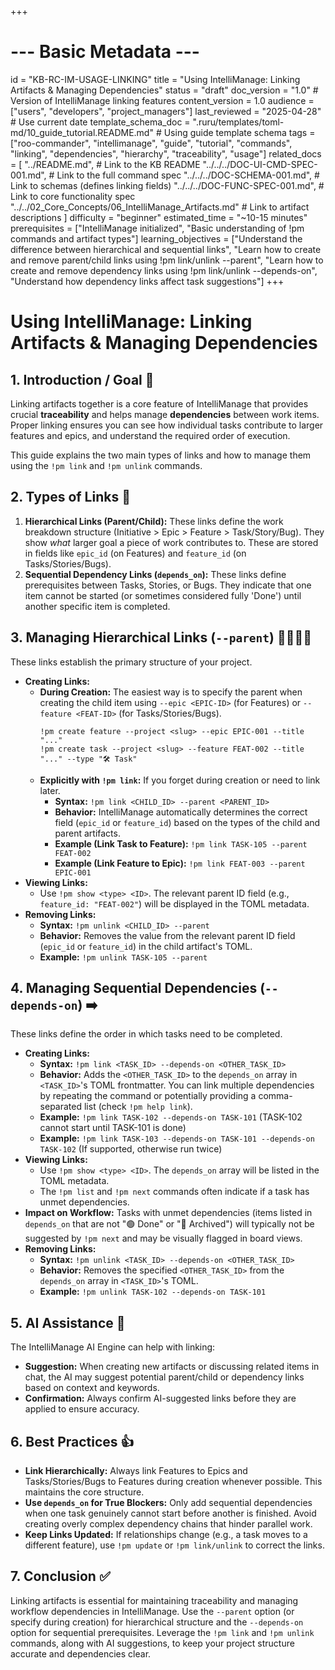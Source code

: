 +++
# --- Basic Metadata ---
id = "KB-RC-IM-USAGE-LINKING"
title = "Using IntelliManage: Linking Artifacts & Managing Dependencies"
status = "draft"
doc_version = "1.0" # Version of IntelliManage linking features
content_version = 1.0
audience = ["users", "developers", "project_managers"]
last_reviewed = "2025-04-28" # Use current date
template_schema_doc = ".ruru/templates/toml-md/10_guide_tutorial.README.md" # Using guide template schema
tags = ["roo-commander", "intellimanage", "guide", "tutorial", "commands", "linking", "dependencies", "hierarchy", "traceability", "usage"]
related_docs = [
    "../README.md", # Link to the KB README
    "../../../DOC-UI-CMD-SPEC-001.md", # Link to the full command spec
    "../../../DOC-SCHEMA-001.md", # Link to schemas (defines linking fields)
    "../../../DOC-FUNC-SPEC-001.md", # Link to core functionality spec
    "../../02_Core_Concepts/06_IntelliManage_Artifacts.md" # Link to artifact descriptions
    ]
difficulty = "beginner"
estimated_time = "~10-15 minutes"
prerequisites = ["IntelliManage initialized", "Basic understanding of !pm commands and artifact types"]
learning_objectives = ["Understand the difference between hierarchical and sequential links", "Learn how to create and remove parent/child links using !pm link/unlink --parent", "Learn how to create and remove dependency links using !pm link/unlink --depends-on", "Understand how dependency links affect task suggestions"]
+++

# Using IntelliManage: Linking Artifacts & Managing Dependencies

## 1. Introduction / Goal 🎯

Linking artifacts together is a core feature of IntelliManage that provides crucial **traceability** and helps manage **dependencies** between work items. Proper linking ensures you can see how individual tasks contribute to larger features and epics, and understand the required order of execution.

This guide explains the two main types of links and how to manage them using the `!pm link` and `!pm unlink` commands.

## 2. Types of Links 🔗

1.  **Hierarchical Links (Parent/Child):** These links define the work breakdown structure (Initiative > Epic > Feature > Task/Story/Bug). They show *what* larger goal a piece of work contributes to. These are stored in fields like `epic_id` (on Features) and `feature_id` (on Tasks/Stories/Bugs).
2.  **Sequential Dependency Links (`depends_on`):** These links define prerequisites between Tasks, Stories, or Bugs. They indicate that one item cannot be started (or sometimes considered fully 'Done') until another specific item is completed.

## 3. Managing Hierarchical Links (`--parent`) 👨‍👩‍👧‍👦

These links establish the primary structure of your project.

*   **Creating Links:**
    *   **During Creation:** The easiest way is to specify the parent when creating the child item using `--epic <EPIC-ID>` (for Features) or `--feature <FEAT-ID>` (for Tasks/Stories/Bugs).
        ```
        !pm create feature --project <slug> --epic EPIC-001 --title "..."
        !pm create task --project <slug> --feature FEAT-002 --title "..." --type "🛠️ Task"
        ```
    *   **Explicitly with `!pm link`:** If you forget during creation or need to link later.
        *   **Syntax:** `!pm link <CHILD_ID> --parent <PARENT_ID>`
        *   **Behavior:** IntelliManage automatically determines the correct field (`epic_id` or `feature_id`) based on the types of the child and parent artifacts.
        *   **Example (Link Task to Feature):** `!pm link TASK-105 --parent FEAT-002`
        *   **Example (Link Feature to Epic):** `!pm link FEAT-003 --parent EPIC-001`
*   **Viewing Links:**
    *   Use `!pm show <type> <ID>`. The relevant parent ID field (e.g., `feature_id: "FEAT-002"`) will be displayed in the TOML metadata.
*   **Removing Links:**
    *   **Syntax:** `!pm unlink <CHILD_ID> --parent`
    *   **Behavior:** Removes the value from the relevant parent ID field (`epic_id` or `feature_id`) in the child artifact's TOML.
    *   **Example:** `!pm unlink TASK-105 --parent`

## 4. Managing Sequential Dependencies (`--depends-on`) ➡️

These links define the order in which tasks need to be completed.

*   **Creating Links:**
    *   **Syntax:** `!pm link <TASK_ID> --depends-on <OTHER_TASK_ID>`
    *   **Behavior:** Adds the `<OTHER_TASK_ID>` to the `depends_on` array in `<TASK_ID>`'s TOML frontmatter. You can link multiple dependencies by repeating the command or potentially providing a comma-separated list (check `!pm help link`).
    *   **Example:** `!pm link TASK-102 --depends-on TASK-101` (TASK-102 cannot start until TASK-101 is done)
    *   **Example:** `!pm link TASK-103 --depends-on TASK-101 --depends-on TASK-102` (If supported, otherwise run twice)
*   **Viewing Links:**
    *   Use `!pm show <type> <ID>`. The `depends_on` array will be listed in the TOML metadata.
    *   The `!pm list` and `!pm next` commands often indicate if a task has unmet dependencies.
*   **Impact on Workflow:** Tasks with unmet dependencies (items listed in `depends_on` that are not "🟢 Done" or "🧊 Archived") will typically not be suggested by `!pm next` and may be visually flagged in board views.
*   **Removing Links:**
    *   **Syntax:** `!pm unlink <TASK_ID> --depends-on <OTHER_TASK_ID>`
    *   **Behavior:** Removes the specified `<OTHER_TASK_ID>` from the `depends_on` array in `<TASK_ID>`'s TOML.
    *   **Example:** `!pm unlink TASK-102 --depends-on TASK-101`

## 5. AI Assistance 🤖

The IntelliManage AI Engine can help with linking:

*   **Suggestion:** When creating new artifacts or discussing related items in chat, the AI may suggest potential parent/child or dependency links based on context and keywords.
*   **Confirmation:** Always confirm AI-suggested links before they are applied to ensure accuracy.

## 6. Best Practices 👍

*   **Link Hierarchically:** Always link Features to Epics and Tasks/Stories/Bugs to Features during creation whenever possible. This maintains the core structure.
*   **Use `depends_on` for True Blockers:** Only add sequential dependencies when one task genuinely cannot start before another is finished. Avoid creating overly complex dependency chains that hinder parallel work.
*   **Keep Links Updated:** If relationships change (e.g., a task moves to a different feature), use `!pm update` or `!pm link/unlink` to correct the links.

## 7. Conclusion ✅

Linking artifacts is essential for maintaining traceability and managing workflow dependencies in IntelliManage. Use the `--parent` option (or specify during creation) for hierarchical structure and the `--depends-on` option for sequential prerequisites. Leverage the `!pm link` and `!pm unlink` commands, along with AI suggestions, to keep your project structure accurate and dependencies clear.
